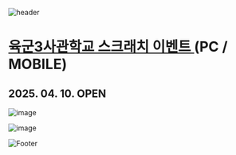 ![header](https://capsule-render.vercel.app/api?type=wave&color=auto&height=150&section=header&text=2025.%2004.%2007&fontSize=60)

# <a href="https://onlinepage.co.kr/SacheonDicapoem/"> 육군3사관학교 스크래치 이벤트 </a> (PC / MOBILE)
## 2025. 04. 10. OPEN

![image](https://github.com/user-attachments/assets/9c7a2ece-2916-4b3f-8729-e21447193728)

![image](https://github.com/user-attachments/assets/cde969e8-6c30-4ebe-90f6-9be84561a00c)

![Footer](https://capsule-render.vercel.app/api?type=waving&color=auto&height=200&section=footer)









